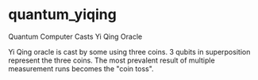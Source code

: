 # quantum_yiqing
Quantum Computer Casts Yi Qing Oracle

Yi Qing oracle is cast by some using three coins.
3 qubits in superposition represent the three coins.
The most prevalent result of multiple measurement runs becomes the "coin toss".
